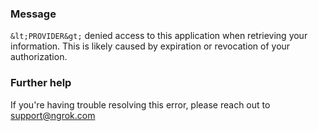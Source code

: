 
### Message
`&lt;PROVIDER&gt;` denied access to this application when retrieving your information. This is likely caused by expiration or revocation of your authorization.

### Further help
If you're having trouble resolving this error, please reach out to [support@ngrok.com](mailto:support@ngrok.com?subject=Help%20with%20ERR_NGROK_3113)

